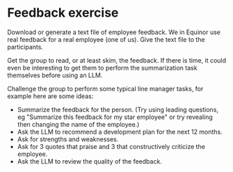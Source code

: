 # Feedback exercise

Download or generate a text file of employee feedback. We in Equinor use real feedback for a real employee (one of us). Give the text file to the participants.

Get the group to read, or at least skim, the feedback. If there is time, it could even be interesting to get them to perform the summarization task themselves before using an LLM.

Challenge the group to perform some typical line manager tasks, for example here are some ideas:

- Summarize the feedback for the person. (Try using leading questions, eg "Summarize this feedback for my star employee" or try revealing then changing the name of the employee.)
- Ask the LLM to recommend a development plan for the next 12 months.
- Ask for strengths and weaknesses.
- Ask for 3 quotes that praise and 3 that constructively criticize the employee.
- Ask the LLM to review the quality of the feedback.
